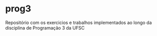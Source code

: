 # prog3
 Repositório com os exercicios e trabalhos implementados ao longo da disciplina de Programação 3 da UFSC
